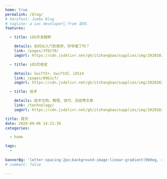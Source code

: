 ```yaml
---
home: true
permalink: /blog/
# heroText: Jumbo`Blog
# tagline: a ios developer🚀 from 深圳.
features:

  - title: iOS开发精粹

    details: 如何从入门到放弃，你学废了吗？
    link: /pages/3f0170/
    imgUrl: https://cdn.jsdelivr.net/gh/itzhangbao/supplies/img/20201023121737.png

  - title: iOS充电宝

    details: Swift5+、SwiftUI、iOS14
    link: /pages/0961cf/
    imgUrl: https://cdn.jsdelivr.net/gh/itzhangbao/supplies/img/20201023152211.png

  - title: 技术

    details: 技术文档、教程、技巧、总结等文章
    link: /technology/
    imgUrl: https://cdn.jsdelivr.net/gh/itzhangbao/supplies/img/20201023151356.png

title: 首页
date: 2020-09-06 14:15:39
categories:

  - home

tags:
  -
  
bannerBg: 'letter-spacing:2px;background-image:linear-gradient(90deg, rgba(50, 0, 0, 0.05) 3%, rgba(0, 0, 0, 0) 3%), linear-gradient(360deg, rgba(50, 0, 0, 0.05) 3%, rgba(0, 0, 0, 0) 3%);background-size:20px 20px;background-position:center center;' # auto => 网格纹背景(有bodyBgImg时无背景)，默认 | none => 无 | '大图地址' | background: 自定义背景样式       提示：如发现文本颜色不适应你的背景时可以到palette.styl修改$bannerTextColor变量
# comment: false

---
```


<!-- 小熊猫 -->
<!-- <img src="/img/panda-waving.png" class="panda no-zoom" style="width: 130px; height: 115px; opacity: 0.8; margin-bottom: -4px; padding-bottom:0; position: fixed; bottom: 0; left: 0.5rem; z-index: 1; "> -->

<!--

## 关于

### 📚Blog

这是一个兼具博客文章、知识管理、文档查找的个人网站，主要内容是Web前端技术。如果你喜欢这个博客&主题欢迎到[GitHub](https://github.com/xugaoyi/vuepress-theme-vdoing)点个Star、获取源码，或者交换[友链](/friends/) ( •̀ ω •́ )✧

### 🎨Theme

本站主题是根据[VuePress](https://vuepress.vuejs.org/zh/)的默认主题修改而成。取名 `Vdoing` (维度)，旨在轻松打造一个 `结构化` 与 `碎片化` 并存的个人在线知识库&博客，让你的知识海洋像一本本书一样清晰易读。配合多维索引，让每一个知识点都可以快速定位！ 更多[详情](https://github.com/xugaoyi/vuepress-theme-vdoing)。

<a href="https://github.com/xugaoyi/vuepress-theme-vdoing" target="_blank"><img src='https://img.shields.io/github/stars/xugaoyi/vuepress-theme-vdoing' alt='GitHub stars' class="no-zoom"></a>
<a href="https://github.com/xugaoyi/vuepress-theme-vdoing" target="_blank"><img src='https://img.shields.io/github/forks/xugaoyi/vuepress-theme-vdoing' alt='GitHub forks' class="no-zoom"></a>

</br>

## 特色功能

博客部分特色功能介绍

#### 一站式技术搜索

   博客内容中包含部分技术教程，可以利用搜索框快速搜索到相关文档，即使博客中没有的，你还可以选择最下方的 `在XXX中搜索“xxx”` 快速到达你想要找的内容。

#### 深色模式与阅读模式

关爱程序员，保护视力，点击右下角的主题模式按钮试试吧~

#### Demo演示模块

   为了更直观的展示一些代码的效果，博客添加了demo模块插件，可查看demo、源码，以及跳转到codepen在线编辑。**示例**：

::: demo [vanilla]

``` html
<html>
<div id="vanilla-box"></div>

</html>
<script>
  var box = document.getElementById('vanilla-box')
  box.innerHTML = 'Hello World! Welcome to EB'
</script>
<style>
  #vanilla-box {
    color: #11a8cd;
  }
</style>
```

:::

## :email: 联系

* **WeChat or QQ**: <a href="tencent://message/?uin=894072666&Site=&Menu=yesUrl" class='qq'>894072666</a>
* **Email**: <a href="mailto:894072666@qq.com">894072666@qq.com</a>
* **GitHub**: <https://github.com/xugaoyi>

</br>  -->
